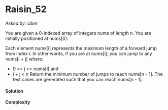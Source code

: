 # Raisin_52

*Asked by: Uber*

You are given a 0-indexed array of integers nums of length n. You are initially positioned at nums[0].

Each element nums[i] represents the maximum length of a forward jump from index i. In other words, if you are at nums[i], you can jump to any nums[i + j] where:
* 0 <= j <= nums[i] and
* i + j < n
Return the minimum number of jumps to reach nums[n - 1]. The test cases are generated such that you can reach nums[n - 1].

#### Solution

**Сomplexity** 
